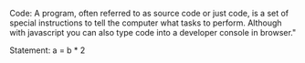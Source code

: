 Code:
A program, often referred to as source code or just code, is a set of special instructions to tell the computer what tasks to perform. Although with javascript you can also type code into a developer console in browser."
   
Statement: a = b * 2 


